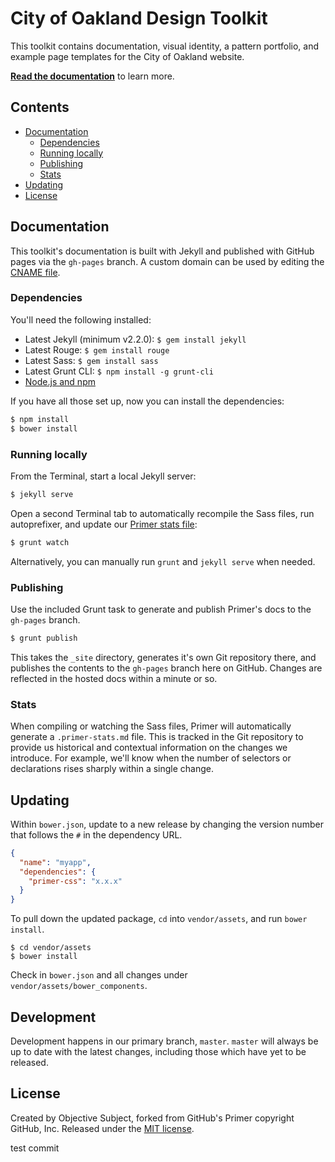 # City of Oakland Design Toolkit

This toolkit contains documentation, visual identity, a pattern portfolio, and example page templates for the City of Oakland website.

[**Read the documentation**](http://oakland-primer.com) to learn more.

## Contents

- [Documentation](#documentation)
  - [Dependencies](#dependencies)
  - [Running locally](#running-locally)
  - [Publishing](#publishing)
  - [Stats](#stats)
- [Updating](#updating)
- [License](#license)

## Documentation

This toolkit's documentation is built with Jekyll and published with GitHub pages via the `gh-pages` branch. A custom domain can be used by editing the [CNAME file](https://help.github.com/articles/setting-up-a-custom-domain-with-github-pages/).

### Dependencies

You'll need the following installed:

- Latest Jekyll (minimum v2.2.0): `$ gem install jekyll`
- Latest Rouge: `$ gem install rouge`
- Latest Sass: `$ gem install sass`
- Latest Grunt CLI: `$ npm install -g grunt-cli`
- [Node.js and npm](http://nodejs.org/download/)

If you have all those set up, now you can install the dependencies:

```bash
$ npm install
$ bower install
```

### Running locally

From the Terminal, start a local Jekyll server:

```bash
$ jekyll serve
```

Open a second Terminal tab to automatically recompile the Sass files, run autoprefixer, and update our [Primer stats file](#primer-stats):

```bash
$ grunt watch
```

Alternatively, you can manually run `grunt` and `jekyll serve` when needed.

### Publishing

Use the included Grunt task to generate and publish Primer's docs to the `gh-pages` branch.

```bash
$ grunt publish
```

This takes the `_site` directory, generates it's own Git repository there, and publishes the contents to the `gh-pages` branch here on GitHub. Changes are reflected in the hosted docs within a minute or so.

### Stats

When compiling or watching the Sass files, Primer will automatically generate a `.primer-stats.md` file. This is tracked in the Git repository to provide us historical and contextual information on the changes we introduce. For example, we'll know when the number of selectors or declarations rises sharply within a single change.

## Updating

Within `bower.json`, update to a new release by changing the version number that follows the `#` in the dependency URL.

```json
{
  "name": "myapp",
  "dependencies": {
    "primer-css": "x.x.x"
  }
}
```

To pull down the updated package, `cd` into `vendor/assets`, and run `bower install`.

```
$ cd vendor/assets
$ bower install
```

Check in `bower.json` and all changes under `vendor/assets/bower_components`.

## Development

Development happens in our primary branch, `master`. `master` will always be up to date with the latest changes, including those which have yet to be released.

## License

Created by Objective Subject, forked from GitHub's Primer copyright GitHub, Inc. Released under the [MIT license](LICENSE.md).

test commit
